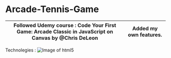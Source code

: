# Arcade-Tennis-Game
Followed Udemy course : Code Your First Game: Arcade Classic in JavaScript on Canvas by @Chris DeLeon|Added my own features.
-----------------------------------------------------------------------------------------------------|----------------------
Technolegies : 
![Image of html5](https://i.udemycdn.com/course/750x422/1344866_5c41.jpg)
